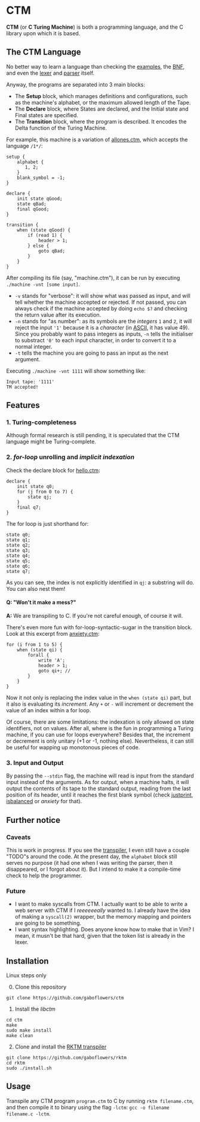 # CTM

**CTM** (or **C Turing Machine**) is both a programming language, and the C library upon which it is based.

## The CTM Language

No better way to learn a language than checking the [examples](https://github.com/gaboflowers/ctm/tree/master/examples), the [BNF](https://github.com/gaboflowers/rktm/blob/master/ctm.bnf), and even the [lexer](https://github.com/gaboflowers/rktm/blob/master/lexer.rkt) and [parser](https://github.com/gaboflowers/rktm/blob/master/parser.rkt) itself.

Anyway, the programs are separated into 3 main blocks:
- The **Setup** block, which manages definitions and configurations, such as the machine's alphabet, or the maximum allowed length of the Tape.
- The **Declare** block, where States are declared, and the Initial state and Final states are specified.
- The **Transition** block, where the program is described. It encodes the Delta function of the Turing Machine.

For example, this machine is a variation of [allones.ctm](https://github.com/gaboflowers/ctm/blob/master/examples/allones.ctm), which accepts the language `/1*/`:
```
setup {
    alphabet {
       1, 2;
    }
    blank_symbol = -1;
}

declare {
    init state qGood;
    state qBad;
    final qGood;
}

transition {
    when (state qGood) {
        if (read 1) {
            header > 1;
        } else {
            goto qBad;
        }
    }
}
```
After compiling its file (say, "machine.ctm"), it can be run by executing `./machine -vnt [some input]`.
- `-v` stands for "verbose": it will show what was passed as input, and will tell whether the machine accepted or rejected. If not passed, you can always check if the machine accepted by doing `echo $?` and checking the return value after its execution.
- `-n` stands for "as number": as its symbols are the *integers* `1` and `2`, it will reject the input `'1'` because it is a *character* (in [ASCII](https://theasciicode.com.ar/), it has value 49). Since you probably want to pass integers as inputs, `-n` tells the initialiser to substract `'0'` to each input character, in order to convert it to a normal integer.
- `-t` tells the machine you are going to pass an input as the next argument.

Executing `./machine -vnt 1111` will show something like:

```
Input tape: '1111'
TM accepted!
```


## Features
### 1. Turing-completeness
Although formal research is still pending, it is speculated that the CTM language might be Turing-complete.

### 2. *for-loop* unrolling and *implicit indexation*
Check the declare block for [hello.ctm](https://github.com/gaboflowers/ctm/blob/master/examples/hello.ctm):
```
declare {
    init state q0;
    for (j from 0 to 7) {
        state qj;
    }
    final q7;
}
```
The for loop is just shorthand for:
```
state q0;
state q1;
state q2;
state q3;
state q4;
state q5;
state q6;
state q7;
```
As you can see, the index is not explicitly identified in `qj`: a substring will do. You can also nest them!

#### Q: "Won't it make a mess?"
**A:** We are transpiling to C. If you're not careful enough, of course it will.

There's even more fun with for-loop-syntactic-sugar in the transition block. Look at this excerpt from [anxiety.ctm](https://github.com/gaboflowers/ctm/blob/master/examples/anxiety.ctm):

```
for (i from 1 to 5) {
    when (state qi) {
        forall {
            write 'A';
            header > 1;
            goto qi+; //
        }
    }
}
```

Now it not only is replacing the index value in the `when (state qi)` part, but it also is evaluating its *increment*. Any `+` or `-` will increment or decrement the value of an index within a for loop.

Of course, there are some limitations: the indexation is only allowed on state identifiers, not on values. After all, where is the fun in programming a Turing machine, if you can use for loops everywhere? Besides that, the increment or decrement is only unitary (+1 or -1, nothing else). Nevertheless, it can still be useful for wapping up monotonous pieces of code.

### 3. Input and Output

By passing the `--stdin` flag, the machine will read is input from the standard input instead of the arguments.
As for output, when a machine halts, it will output the contents of its tape to the standard output, reading from the last position of its header, until it reaches the first blank symbol (check [justprint](https://github.com/gaboflowers/ctm/blob/master/examples/justprint.ctm), [isbalanced](https://github.com/gaboflowers/ctm/blob/master/examples/isbalanced.ctm) or *anxiety* for that).

## Further notice
### Caveats

This is work in progress. If you see the [transpiler](https://github.com/gaboflowers/rktm/blob/master/transpiler.rkt), I even still have a couple "TODO"s around the code. At the present day, the `alphabet` block still serves no purpose (it had one when I was writing the parser, then it disappeared, or I forgot about it). But I intend to make it a compile-time check to help the programmer.

### Future

- I want to make syscalls from CTM. I actually want to be able to write a web server with CTM if I *reeeeeeally* wanted to. I already have the idea of making a `syscall(2)` wrapper, but the memory mapping and pointers are going to be something.
- I want syntax highlighting. Does anyone know how to make that in Vim? I mean, it musn't be that hard, given that the token list is already in the lexer.

## Installation

Linux steps only

0. Clone this repository
```shell
git clone https://github.com/gaboflowers/ctm
```

1. Install the *libctm*
```shell
cd ctm
make
sudo make install
make clean
```

2. Clone and install the [RKTM transpiler](https://github.com/gaboflowers/rktm)
```shell
git clone https://github.com/gaboflowers/rktm
cd rktm
sudo ./install.sh
```

## Usage

Transpile any CTM program `program.ctm`  to C by running `rktm filename.ctm`, and then compile it to binary using the flag `-lctm`: `gcc -o filename filename.c -lctm`.
